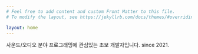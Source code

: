 ```yaml
---
# Feel free to add content and custom Front Matter to this file.
# To modify the layout, see https://jekyllrb.com/docs/themes/#overriding-theme-defaults

layout: home
---
```


사운드/오디오 분야 프로그래밍에 관심있는 초보 개발자입니다.
since 2021.